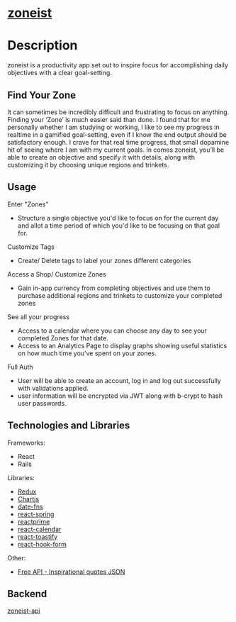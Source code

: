 # [zoneist](https://www.zoneist.app)

# Description

zoneist is a productivity app set out to inspire focus for accomplishing daily objectives with a clear goal-setting.

## Find Your Zone

It can sometimes be incredibly difficult and frustrating to focus on anything. Finding your ‘Zone’ is much easier said than done. I found that for me personally whether I am studying or working, I like to see my progress in realtime in a gamified goal-setting, even if I know the end output should be satisfactory enough. I crave for that real time progress, that small dopamine hit of seeing where I am with my current goals. In comes zoneist, you’ll be able to create an objective and specify it with details, along with customizing it by choosing unique regions and trinkets. 

## Usage

Enter "Zones"
- Structure a single objective you'd like to focus on for the current day and allot a time period of which you'd like to be focusing on that goal for.

Customize Tags
- Create/ Delete tags to label your zones different categories

Access a Shop/ Customize Zones
- Gain in-app currency from completing objectives and use them to purchase additional regions and trinkets to customize your completed zones

See all your progress
- Access to a calendar where you can choose any day to see your completed Zones for that date. 
- Access to an Analytics Page to display graphs showing useful statistics on how much time you've spent on your zones.

Full Auth
- User will be able to create an account, log in and log out successfully with validations applied.
- user information will be encrypted via JWT along with b-crypt to hash user passwords.

## Technologies and Libraries

Frameworks:
- React
- Rails

Libraries: 
- [Redux](https://redux.js.org/)
- [Chartjs](https://github.com/chartjs/Chart.js/)
- [date-fns](https://github.com/date-fns/date-fns)
- [react-spring](https://github.com/pmndrs/react-spring)
- [reactprime](https://github.com/primefaces/primereact)
- [react-calendar](https://github.com/wojtekmaj/react-calendar)
- [react-toastify](https://github.com/fkhadra/react-toastify)
- [react-hook-form](https://github.com/react-hook-form/documentation)

Other:
- [Free API - Inspirational quotes JSON](https://forum.freecodecamp.org/t/free-api-inspirational-quotes-json-with-code-examples/311373)

## Backend

[zoneist-api](https://github.com/matthewogtong/zoneist-api)

